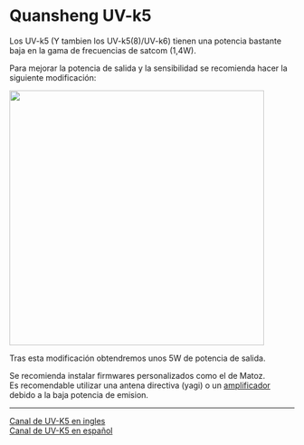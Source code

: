 # Quansheng UV-k5

Los UV-k5 (Y tambien los UV-k5(8)/UV-k6) tienen una potencia bastante baja en la gama de frecuencias de satcom (1,4W).  

Para mejorar la potencia de salida y la sensibilidad se recomienda hacer la siguiente modificación:  

<img height="450" src="/../_img/radios/k5_mod_complex.png" />

Tras esta modificación obtendremos unos 5W de potencia de salida.  

Se recomienda instalar firmwares personalizados como el de Matoz.  
Es recomendable utilizar una antena directiva (yagi) o un [amplificador](/es/amplificadores/index.md) debido a la baja potencia de emision.  

---

[Canal de UV-K5 en ingles](https://t.me/quansheng_uvk5_en_dev)  
[Canal de UV-K5 en español](https://t.me/QuanShengES)
